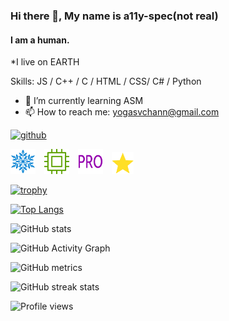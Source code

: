### Hi there 👋, My name is a11y-spec(not real)
#### I am a human.
*I live on EARTH

Skills: JS / C++ / C / HTML / CSS/ C# / Python

- 🌱 I’m currently learning ASM 
- 📫 How to reach me: yogasvchann@gmail.com 



[<img src='https://cdn.jsdelivr.net/npm/simple-icons@3.0.1/icons/github.svg' alt='github' height='40'>](https://github.com/a11y-spec)  

<a href='https://archiveprogram.github.com/'><img src='https://raw.githubusercontent.com/acervenky/animated-github-badges/master/assets/acbadge.gif' width='40' height='40'></a> <a href='https://docs.github.com/en/developers'><img src='https://raw.githubusercontent.com/acervenky/animated-github-badges/master/assets/devbadge.gif' width='40' height='40'></a> <a href='https://github.com/pricing'><img src='https://raw.githubusercontent.com/acervenky/animated-github-badges/master/assets/pro.gif' width='40' height='40'></a> <a href='https://stars.github.com/'><img src='https://raw.githubusercontent.com/acervenky/animated-github-badges/master/assets/starbadge.gif' width='35' height='35'></a> 

[![trophy](https://github-profile-trophy.vercel.app/?username=a11y-spec)](https://github.com/ryo-ma/github-profile-trophy)

[![Top Langs](https://github-readme-stats.vercel.app/api/top-langs/?username=a11y-spec)](https://github.com/anuraghazra/github-readme-stats)

![GitHub stats](https://github-readme-stats.vercel.app/api?username=a11y-spec&show_icons=true)  

![GitHub Activity Graph](https://activity-graph.herokuapp.com/graph?username=a11y-spec)  

![GitHub metrics](https://metrics.lecoq.io/a11y-spec)  

![GitHub streak stats](https://github-readme-streak-stats.herokuapp.com/?user=a11y-spec)  

![Profile views](https://gpvc.arturio.dev/a11y-spec)  
